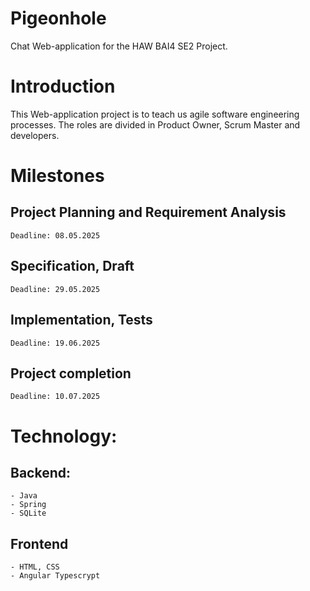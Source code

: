 # Pigeonhole
Chat Web-application for the HAW BAI4 SE2 Project.

# Introduction
This Web-application project is to teach us agile software engineering processes. The roles are divided in Product Owner, Scrum Master and developers.

# Milestones
  ## Project Planning and Requirement Analysis
    Deadline: 08.05.2025

  ## Specification, Draft
    Deadline: 29.05.2025

  ## Implementation, Tests
    Deadline: 19.06.2025
  
  ## Project completion
    Deadline: 10.07.2025
  
# Technology:
  ## Backend: 
    - Java
    - Spring
    - SQLite
  ## Frontend
    - HTML, CSS
    - Angular Typescrypt
  
  
    
